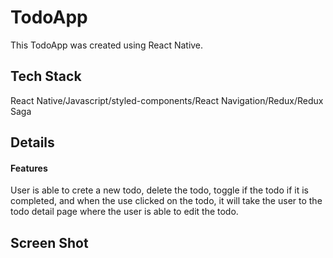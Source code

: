 # TodoApp

This TodoApp was created using React Native.

## Tech Stack

React Native/Javascript/styled-components/React Navigation/Redux/Redux Saga

## Details

#### Features

User is able to crete a new todo, delete the todo, toggle if the todo if it is completed, and when the use clicked on the todo, it will take the user to the todo detail page where the user is able to edit the todo.

## Screen Shot
